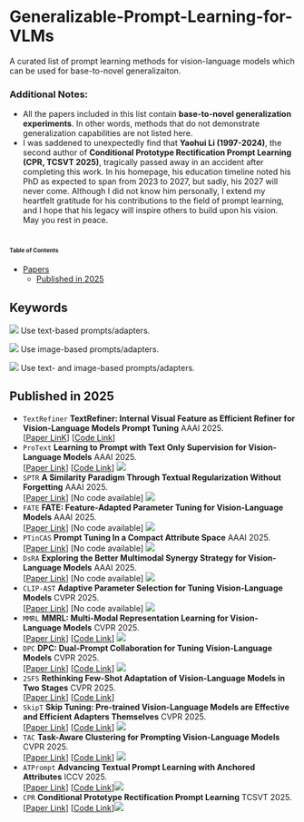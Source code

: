 # Generalizable-Prompt-Learning-for-VLMs
A curated list of prompt learning methods for vision-language models which can be used for base-to-novel generalizaiton.

### Additional Notes:
- All the papers included in this list contain **base-to-novel generalization experiments**. In other words, methods that do not demonstrate generalization capabilities are not listed here.
- I was saddened to unexpectedly find that **Yaohui Li (1997-2024)**, the second author of **Conditional Prototype Rectification Prompt Learning (CPR, TCSVT 2025)**, tragically passed away in an accident after completing this work. In his homepage, his education timeline noted his PhD as expected to span from 2023 to 2027, but sadly, his 2027 will never come. Although I did not know him personally, I extend my heartfelt gratitude for his contributions to the field of prompt learning, and I hope that his legacy will inspire others to build upon his vision. May you rest in peace.



# <div style="font-size: 10px;">Table of Contents</div>

- [Papers](#papers)
    - [Published in 2025](#Published-in-2025)

## Keywords
![](https://img.shields.io/badge/Text-green) Use text-based prompts/adapters.

![](https://img.shields.io/badge/Image-orange) Use image-based prompts/adapters.

![](https://img.shields.io/badge/Image--Text-blue) Use text- and image-based prompts/adapters.

## Published in 2025
- `TextRefiner` **TextRefiner: Internal Visual Feature as Efficient Refiner for Vision-Language Models Prompt Tuning**    AAAI 2025.     
[[Paper LinK](https://arxiv.org/abs/2412.08176)] [[Code Link](https://github.com/xjjxmu/TextRefiner)] 
- `ProText` **Learning to Prompt with Text Only Supervision for Vision-Language Models**    AAAI 2025.  
[[Paper Link](https://arxiv.org/abs/2401.02418)] [[Code Link](https://github.com/muzairkhattak/ProText)] ![](https://img.shields.io/badge/Text-green)
- `SPTR` **A Similarity Paradigm Through Textual Regularization Without Forgetting**    AAAI 2025.  
[[Paper Link](https://arxiv.org/abs/2502.14376)] [No code available] ![](https://img.shields.io/badge/Image--Text-blue)
- `FATE` **FATE: Feature-Adapted Parameter Tuning for Vision-Language Models**    AAAI 2025.  
[[Paper Link](https://ojs.aaai.org/index.php/AAAI/article/view/32975)] [No code available] ![](https://img.shields.io/badge/Text-green)
- `PTinCAS` **Prompt Tuning In a Compact Attribute Space**    AAAI 2025.  
[[Paper Link](https://ojs.aaai.org/index.php/AAAI/article/view/32365)] [No code available] ![](https://img.shields.io/badge/Text-green)
- `DsRA` **Exploring the Better Multimodal Synergy Strategy for Vision-Language Models**    AAAI 2025.  
[[Paper Link](https://ojs.aaai.org/index.php/AAAI/article/view/34372)] [No code available] ![](https://img.shields.io/badge/Image--Text-blue)
- `CLIP-AST` **Adaptive Parameter Selection for Tuning Vision-Language Models**    CVPR 2025.  
[[Paper Link](https://openaccess.thecvf.com/content/CVPR2025/papers/Zhang_Adaptive_Parameter_Selection_for_Tuning_Vision-Language_Models_CVPR_2025_paper.pdf)] [No code available] ![](https://img.shields.io/badge/Image--Text-blue)
- `MMRL` **MMRL: Multi-Modal Representation Learning for Vision-Language Models**    CVPR 2025.  
[[Paper Link](https://arxiv.org/abs/2503.08497)] [[Code Link](https://github.com/yunncheng/MMRL)] ![](https://img.shields.io/badge/Image--Text-blue)
- `DPC` **DPC: Dual-Prompt Collaboration for Tuning Vision-Language Models**    CVPR 2025.   
[[Paper Link](https://arxiv.org/abs/2503.13443)] [[Code Link](https://github.com/JREion/DPC)] ![](https://img.shields.io/badge/Text-green)   
- `2SFS` **Rethinking Few-Shot Adaptation of Vision-Language Models in Two Stages**    CVPR 2025.   
[[Paper Link](https://arxiv.org/abs/2503.11609)] [[Code Link](https://github.com/FarinaMatteo/rethinking_fewshot_vlms)]   
- `SkipT` **Skip Tuning: Pre-trained Vision-Language Models are Effective and Efficient Adapters Themselves**    CVPR 2025.    
[[Paper Link](https://arxiv.org/abs/2412.01256)] [[Code Link](https://github.com/qunovo/NLPrompt)] ![](https://img.shields.io/badge/Text-green)
- `TAC` **Task-Aware Clustering for Prompting Vision-Language Models**    CVPR 2025.   
[[Paper Link](https://openaccess.thecvf.com/content/CVPR2025/papers/Hao_Task-Aware_Clustering_for_Prompting_Vision-Language_Models_CVPR_2025_paper.pdf)] [[Code Link](https://github.com/FushengHao/TAC)] ![](https://img.shields.io/badge/Image--Text-blue)     
- `ATPrompt` **Advancing Textual Prompt Learning with Anchored Attributes**    ICCV 2025.   
[[Paper Link](https://arxiv.org/abs/2412.09442)] [[Code Link](https://github.com/zhengli97/ATPrompt)]![](https://img.shields.io/badge/Text-green)
- `CPR` **Conditional Prototype Rectification Prompt Learning**    TCSVT 2025.   
[[Paper Link](https://ieeexplore.ieee.org/abstract/document/11069290)] [[Code Link](https://github.com/chenhaoxing/CPR)]![](https://img.shields.io/badge/Image--Text-blue)  
